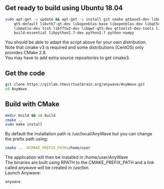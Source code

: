 ## Get ready to build using Ubuntu 18.04

```bash
sudo apt-get -y update && apt-get -y install git cmake qtbase5-dev libqt5dbus5 
    qt5-default libvtk7-qt-dev libopenblas-base libopenblas-dev libqt5charts5-dev
    libmatio-dev tcsh libfftw3-dev libqwt-qt5-dev qttools5-dev-tools libqt5svg5-dev libxt-dev libhdf5-dev
    build-essential libpython2.7-dev python2.7 python-numpy
```
You should be able to adapt the script above for your own distribution.   
Note that cmake v3 is required and some distributions (CentOS) only provides CMake 2.8.   
You may have to add extra source repositories to get cmake3.

## Get the code
```bash
git clone https://gitlab.thevirtualbrain.org/anywave/AnyWave.git 
cd AnyWave
```
## Build with CMake
```bash
mkdir build && cd build
cmake ..
sudo make install
```

By default the installation path is /usr/local/AnyWave but you can change the prefix path using:   
```bash
cmake .. -DCMAKE_PREFIX_PATH=/home/user
```
The application will then be installed in /home/user/AnyWave   
The binaries are built using RPATH to the CMAKE_PREFIX_PATH and a link called anywave will be created in /usr/bin    
Launch Anywave:
```bash
anywave
```